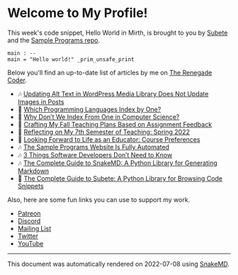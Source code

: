 # Welcome to My Profile!

This week's code snippet, Hello World in Mirth, is brought to you by [Subete](https://subete.jeremygrifski.com/en/latest/) and the [Sample Programs repo](https://sampleprograms.io/).

```Mirth
main : --
main = "Hello world!" _prim_unsafe_print
```

Below you'll find an up-to-date list of articles by me on [The Renegade Coder](https://therenegadecoder.com).

- :notes: [Updating Alt Text in WordPress Media Library Does Not Update Images in Posts](https://therenegadecoder.com/meta/updating-alt-text-in-wordpress-media-library-does-not-update-images-in-posts/)
- :gem: [Which Programming Languages Index by One?](https://therenegadecoder.com/code/which-programming-languages-index-by-one/)
- :dango: [Why Don’t We Index From One in Computer Science?](https://therenegadecoder.com/code/why-dont-we-index-from-one-in-computer-science/)
- :tea: [Crafting My Fall Teaching Plans Based on Assignment Feedback](https://therenegadecoder.com/teach/crafting-my-fall-teaching-plans-based-on-assignment-feedback/)
- :gem: [Reflecting on My 7th Semester of Teaching: Spring 2022](https://therenegadecoder.com/teach/reflecting-on-my-7th-semester-of-teaching-spring-2022/)
- :door: [Looking Forward to Life as an Educator: Course Preferences](https://therenegadecoder.com/teach/looking-forward-to-life-as-an-educator-course-preferences/)
- :notes: [The Sample Programs Website Is Fully Automated](https://therenegadecoder.com/meta/the-sample-programs-website-is-fully-automated/)
- :notes: [3 Things Software Developers Don’t Need to Know](https://therenegadecoder.com/teach/3-things-software-developers-dont-need-to-know/)
- :notes: [The Complete Guide to SnakeMD: A Python Library for Generating Markdown](https://therenegadecoder.com/code/the-complete-guide-to-snakemd-a-python-library-for-generating-markdown/)
- :fu: [The Complete Guide to Subete: A Python Library for Browsing Code Snippets](https://therenegadecoder.com/code/the-complete-guide-to-subete-a-python-library-for-browsing-code-snippets/)

Also, here are some fun links you can use to support my work.

- [Patreon](https://www.patreon.com/TheRenegadeCoder)
- [Discord](https://discord.gg/Jhmtj7Z)
- [Mailing List](https://therenegadecoder.com/about/newsletter)
- [Twitter](https://twitter.com/RenegadeCoder94)
- [YouTube](https://www.youtube.com/channel/UCpyoVwOqYRlSAEUPEn7P9hw)

---

This document was automatically rendered on 2022-07-08 using [SnakeMD](https://snakemd.therenegadecoder.com).